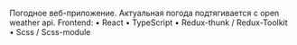 Погодное веб-приложение. Актуальная погода подтягивается с open weather api. 
Frontend:
• React
• TypeScript
• Redux-thunk / Redux-Toolkit
• Scss / Scss-module
